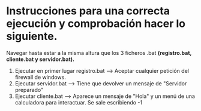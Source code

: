 # Instrucciones para una correcta ejecución y comprobación hacer lo siguiente.

Navegar hasta estar a la misma altura que los 3 ficheros .bat **(registro.bat, cliente.bat y servidor.bat).**

1. Ejecutar en primer lugar registro.bat --> Aceptar cualquier petición del firewall de windows.
2. Ejecutar servidor.bat --> Tiene que devolver un mensaje de "Servidor preparado"
3. Ejecutar cliente.bat --> Aparece un mensaje de "Hola" y un menú de una calculadora para interactuar. Se sale escribiendo -1
